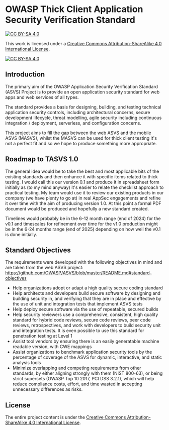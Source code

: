  # OWASP Thick Client Application Security Verification Standard
[![CC BY-SA 4.0][cc-by-sa-shield]][cc-by-sa]

This work is licensed under a
[Creative Commons Attribution-ShareAlike 4.0 International License][cc-by-sa].

[![CC BY-SA 4.0][cc-by-sa-image]][cc-by-sa]

[cc-by-sa]: http://creativecommons.org/licenses/by-sa/4.0/
[cc-by-sa-image]: https://licensebuttons.net/l/by-sa/4.0/88x31.png
[cc-by-sa-shield]: https://img.shields.io/badge/License-CC%20BY--SA%204.0-blue.svg
 
## Introduction

The primary aim of the OWASP Application Security Verification Standard (ASVS) Project is to provide an open application security standard for web apps and web services of all types.

The standard provides a basis for designing, building, and testing technical application security controls, including architectural concerns, secure development lifecycle, threat modelling, agile security including continuous integration / deployment, serverless, and configuration concerns.

This project aims to fill the gap between the web ASVS and the mobile ASVS (MASVS), whilst the MASVS can be used for thick client testing it's not a perfect fit and so we hope to produce something more appropriate.


## Roadmap to TASVS 1.0

The general idea would be to take the best and most applicable bits of the existing standards and then enhance it with specific items related to thick testing. I would call this our version 0.1 and produce it in spreadsheet form initially as (to my mind anyway) it's easier to relate the checklist approach to practical testing. My team would use it to review our existing products in our company (we have plenty to go at) in real AppSec engagements and refine it over time with the aim of producing version 1.0. At this point a formal PDF document would be produced and hopefully a new standard created.

Timelines would probably be in the 6-12 month range (end of 2024) for the v0.1 and timescales for refinement over time for the v1.0 production might be in the 6-24 months range (end of 2025) depending on how well the v0.1 is done initially. 


## Standard Objectives

The requirements were developed with the following objectives in mind and are taken from the web ASVS project: https://github.com/OWASP/ASVS/blob/master/README.md#standard-objectives

* Help organizations adopt or adapt a high quality secure coding standard
* Help architects and developers build secure software by designing and building security in, and verifying that they are in place and effective by the use of unit and integration tests that implement ASVS tests
* Help deploy secure software via the use of repeatable, secured builds
* Help security reviewers use a comprehensive, consistent, high quality standard for hybrid code reviews, secure code reviews, peer code reviews, retrospectives, and work with developers to build security unit and integration tests. It is even possible to use this standard for penetration testing at Level 1
* Assist tool vendors by ensuring there is an easily generatable machine readable version, with CWE mappings
* Assist organizations to benchmark application security tools by the percentage of coverage of the ASVS for dynamic, interactive, and static analysis tools
* Minimize overlapping and competing requirements from other standards, by either aligning strongly with them (NIST 800-63), or being strict supersets (OWASP Top 10 2017, PCI DSS 3.2.1), which will help reduce compliance costs, effort, and time wasted in accepting unnecessary differences as risks.

## License

The entire project content is under the [Creative Commons Attribution-ShareAlike 4.0 International License][cc-by-sa].
